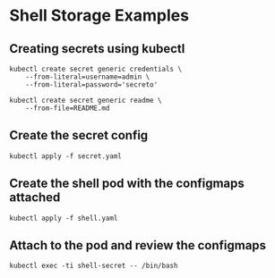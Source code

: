 # Shell Storage Examples

## Creating secrets using kubectl

```
kubectl create secret generic credentials \
    --from-literal=username=admin \
    --from-literal=password='secreto'
```

```
kubectl create secret generic readme \
    --from-file=README.md
```

## Create the secret config

```
kubectl apply -f secret.yaml
```

## Create the shell pod with the configmaps attached

```
kubectl apply -f shell.yaml
```

## Attach to the pod and review the configmaps

```
kubectl exec -ti shell-secret -- /bin/bash
```
